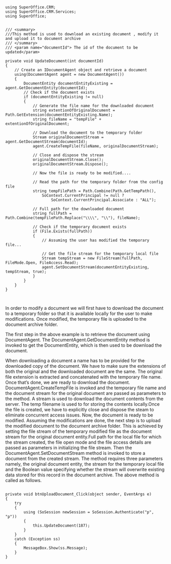 <properties date="2016-06-24"
SortOrder="6"
/>

```
 
using SuperOffice.CRM;
using SuperOffice.CRM.Services;
using SuperOffice;
 
 
/// <summary>
///This method is used to download an existing document , modify it and upload it to document archive
/// </summary>
/// <param name="documentId"> The id of the document to be updated</param>
 
private void UpdateDocument(int documentId)
{
    // Create an IDocumentAgent object and retrieve a document
    using(DocumentAgent agent = new DocumentAgent())
    {
        DocumentEntity documentEntityExisting = agent.GetDocumentEntity(documentId);
        // Check if the document exists
        if (documentEntityExisting != null)
        {
            // Generate the file name for the downloaded document
            string extentionOfOriginalDocument = Path.GetExtension(documentEntityExisting.Name);
            string fileName = "tempFile" + extentionOfOriginalDocument;
     
            // Download the document to the temporary folder
            Stream originalDocumentStream = agent.GetDocumentStream(documentId);
            agent.CreateTempFile(fileName, originalDocumentStream);
     
            // Close and dispose the stream
            originalDocumentStream.Close();
            originalDocumentStream.Dispose();
           
            // Now the file is ready to be modified....
     
            // Read the path for the temporary folder from the config file
            string tempFilePath = Path.Combine(Path.GetTempPath(), 
                SoContext.CurrentPrincipal != null ? 
                    SoContext.CurrentPrincipal.Associate : "ALL");            
     
            // Full path for the downloaded document
            string fullPath = Path.Combine(tempFilePath.Replace("\\\\", "\\"), fileName);
           
            // Check if the temporary document exists              
            if (File.Exists(fullPath))
            {    
                // Assuming the user has modified the temporary file...
     
                // Get the file stream for the temporary local file
                Stream tempStream = new FileStream(fullPath, FileMode.Open, FileAccess.Read);                   
                agent.SetDocumentStream(documentEntityExisting, tempStream, true);
            }
        }
    }
}
   
 
```

In order to modify a document we will first have to download the document to a temporary folder so that it is available locally for the user to make modifications. Once modified, the temporary file is uploaded to the document archive folder.

The first step in the above example is to retrieve the document using DocumentAgent. The DocumentAgent.GetDocumentEntity method is invoked to get the DocumentEntity, which is then used to be download the document.

When downloading a document a name has to be provided for the downloaded copy of the document. We have to make sure the extensions of both the original and the downloaded document are the same. The original file extension is extracted and concatenated with the temporary file name. Once that’s done, we are ready to download the document. DocumentAgent.CreateTempFile is invoked and the temporary file name and the document stream for the original document are passed as parameters to the method. A stream is used to download the document contents from the server. The temp filename is used to for storing the contents locally.Once the file is created, we have to explicitly close and dispose the steam to eliminate concurrent access issues. Now, the document is ready to be modified. Assuming the modifications are done, the next step is to upload the modified document to the document archive folder. This is achieved by setting the file stream of the temporary modified file as the document stream for the original document entity.Full path for the local file for which the stream created, the file open mode and the file access details are passed as parameters in initializing the file stream. Then the DocumentAgent.SetDocumentStream method is invoked to store a document from the created stream. The method requires three parameters namely, the original document entity, the stream for the temporary local file and the Boolean value specifying whether the stream will overwrite existing data stored for this record in the document archive. The above method is called as follows.

```
 
private void btnUploadDocument_Click(object sender, EventArgs e)
{
    try
    {
        using (SoSession newSession = SoSession.Authenticate("p", "p"))
        {
            this.UpdateDocument(187);
        }
    }
    catch (Exception ss)
    {
        MessageBox.Show(ss.Message);
    }
}
 
```

